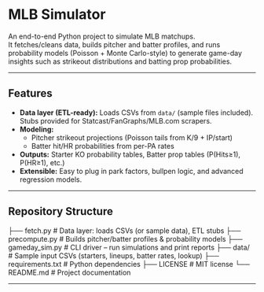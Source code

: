 # MLB Simulator

An end-to-end Python project to simulate MLB matchups.  
It fetches/cleans data, builds pitcher and batter profiles, and runs probability models (Poisson + Monte Carlo-style) to generate game-day insights such as strikeout distributions and batting prop probabilities.

---

## Features
- **Data layer (ETL-ready):** Loads CSVs from `data/` (sample files included). Stubs provided for Statcast/FanGraphs/MLB.com scrapers.
- **Modeling:** 
  - Pitcher strikeout projections (Poisson tails from K/9 + IP/start)  
  - Batter hit/HR probabilities from per-PA rates  
- **Outputs:** Starter KO probability tables, Batter prop tables (P(Hits≥1), P(HR≥1), etc.)
- **Extensible:** Easy to plug in park factors, bullpen logic, and advanced regression models.

---

## Repository Structure
├── fetch.py # Data layer: loads CSVs (or sample data), ETL stubs
├── precompute.py # Builds pitcher/batter profiles & probability models
├── gameday_sim.py # CLI driver – run simulations and print reports
├── data/ # Sample input CSVs (starters, lineups, batter rates, lookup)
├── requirements.txt # Python dependencies
├── LICENSE # MIT license
└── README.md # Project documentation



---

